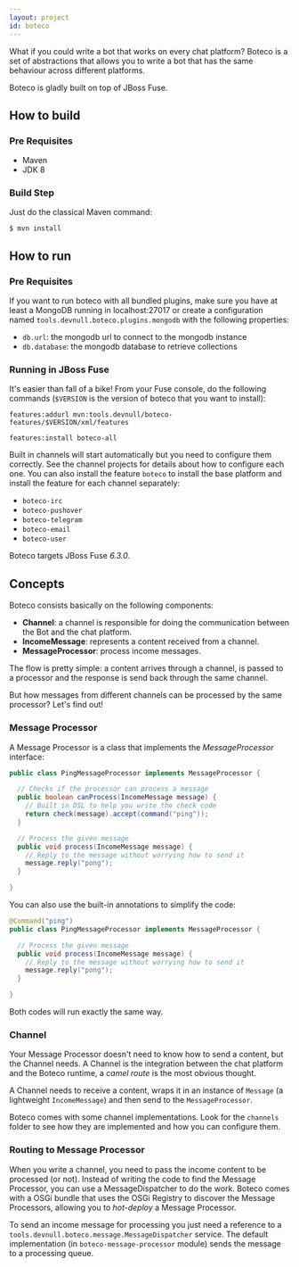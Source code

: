 ```yaml
---
layout: project
id: boteco
---
```


What if you could write a bot that works on every chat platform? Boteco is a set of abstractions that allows you to write a bot that has the same behaviour across different platforms.

Boteco is gladly built on top of JBoss Fuse.

## How to build

### Pre Requisites

- Maven
- JDK 8

### Build Step

Just do the classical Maven command:

~~~
$ mvn install
~~~

## How to run

### Pre Requisites

If you want to run boteco with all bundled plugins, make sure you have at least a MongoDB running in localhost:27017 or
create a configuration named `tools.devnull.boteco.plugins.mongodb` with the following properties:

- `db.url`: the mongodb url to connect to the mongodb instance
- `db.database`: the mongodb database to retrieve collections

### Running in JBoss Fuse

It's easier than fall of a bike! From your Fuse console, do the following commands (`$VERSION` is the version of
boteco that you want to install):

~~~
features:addurl mvn:tools.devnull/boteco-features/$VERSION/xml/features

features:install boteco-all
~~~

Built in channels will start automatically but you need to configure them correctly. See the channel projects for
details about how to configure each one. You can also install the feature `boteco` to install the base platform and
install the feature for each channel separately:

- `boteco-irc`
- `boteco-pushover`
- `boteco-telegram`
- `boteco-email`
- `boteco-user`

Boteco targets JBoss Fuse _6.3.0_.

## Concepts

Boteco consists basically on the following components:

- **Channel**: a channel is responsible for doing the communication between the Bot and the chat platform.
- **IncomeMessage**: represents a content received from a channel.
- **MessageProcessor**: process income messages.

The flow is pretty simple: a content arrives through a channel, is passed to a processor and the response is send back through the same channel.

But how messages from different channels can be processed by the same processor? Let's find out!

### Message Processor

A Message Processor is a class that implements the _MessageProcessor_ interface:

~~~java
public class PingMessageProcessor implements MessageProcessor {

  // Checks if the processor can process a message
  public boolean canProcess(IncomeMessage message) {
    // Built in DSL to help you write the check code
    return check(message).accept(command("ping"));
  }

  // Process the given message
  public void process(IncomeMessage message) {
    // Reply to the message without worrying how to send it
    message.reply("pong");
  }

}
~~~

You can also use the built-in annotations to simplify the code:

~~~java
@Command("ping")
public class PingMessageProcessor implements MessageProcessor {

  // Process the given message
  public void process(IncomeMessage message) {
    // Reply to the message without worrying how to send it
    message.reply("pong");
  }

}
~~~

Both codes will run exactly the same way.

### Channel

Your Message Processor doesn't need to know how to send a content, but the Channel needs. A Channel is the integration between the chat platform and the Boteco runtime, a _camel route_ is the most obvious thought.

A Channel needs to receive a content, wraps it in an instance of `Message` (a lightweight `IncomeMessage`) and then
send to the `MessageProcessor`.

Boteco comes with some channel implementations. Look for the `channels` folder to see how they are implemented and how
you can configure them.

### Routing to Message Processor

When you write a channel, you need to pass the income content to be processed (or not). Instead of writing the code to
find the Message Processor, you can use a MessageDispatcher to do the work. Boteco comes with a OSGi bundle that uses
the OSGi Registry to discover the Message Processors, allowing you to _hot-deploy_ a Message Processor.

To send an income message for processing you just need a reference to a `tools.devnull.boteco.message.MessageDispatcher`
service. The default implementation (in `boteco-message-processor` module) sends the message to a processing queue.
